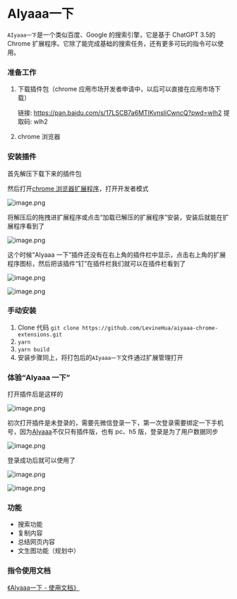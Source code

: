 # AIyaaa一下

`AIyaaa一下`是一个类似百度、Google 的搜索引擎，它是基于 ChatGPT  3.5的 Chrome 扩展程序。它除了能完成基础的搜索任务，还有更多可玩的指令可以使用。

### 准备工作

1. 下载插件包（chrome 应用市场开发者申请中，以后可以直接在应用市场下载）

   链接: https://pan.baidu.com/s/17LSCB7a6MTlKvnsliCwncQ?pwd=wlh2 提取码: wlh2

2. chrome 浏览器

### 安装插件

首先解压下载下来的插件包

然后打开[chrome 浏览器扩展程序](chrome://extensions/)，打开开发者模式

![image.png](https://p1-juejin.byteimg.com/tos-cn-i-k3u1fbpfcp/1b75e1cf0818433a8bd086128a6f42a9~tplv-k3u1fbpfcp-watermark.image?)

将解压后的拖拽进扩展程序或点击“加载已解压的扩展程序”安装，安装后就能在扩展程序看到了

![image.png](https://p3-juejin.byteimg.com/tos-cn-i-k3u1fbpfcp/aec5c0b946a14b9f90307b6447716b40~tplv-k3u1fbpfcp-watermark.image?)

这个时候“AIyaaa 一下”插件还没有在右上角的插件栏中显示，点击右上角的扩展程序图标，然后把该插件“钉”在插件栏我们就可以在插件栏看到了

![image.png](https://p1-juejin.byteimg.com/tos-cn-i-k3u1fbpfcp/fe6af1d79f4141e0a86ea0111bfb7d52~tplv-k3u1fbpfcp-watermark.image?)

![image.png](https://p3-juejin.byteimg.com/tos-cn-i-k3u1fbpfcp/b11c9beb11e044d98f8ef649aaf03a0e~tplv-k3u1fbpfcp-watermark.image?)

### 手动安装

1. Clone 代码 `git clone https://github.com/LevineHua/aiyaaa-chrome-extensions.git`
2. `yarn`
3. `yarn build`
4. 安装步骤同上，将打包后的`AIyaaa一下`文件通过扩展管理打开

### 体验“AIyaaa 一下”

打开插件后是这样的

![image.png](https://p9-juejin.byteimg.com/tos-cn-i-k3u1fbpfcp/e382ec62291c4ef48069d7dd7915d53a~tplv-k3u1fbpfcp-watermark.image?)

初次打开插件是未登录的，需要先微信登录一下，第一次登录需要绑定一下手机号，因为[AIyaaa](http://dwz.cblink.net/af5a067c496063d9)不仅只有插件版，也有 pc、h5 版，登录是为了用户数据同步

![image.png](https://p6-juejin.byteimg.com/tos-cn-i-k3u1fbpfcp/135f8fc381c84657a49c76033e9c7dfc~tplv-k3u1fbpfcp-watermark.image?)

登录成功后就可以使用了

![image.png](https://p9-juejin.byteimg.com/tos-cn-i-k3u1fbpfcp/8f728b0978e440409e9f57d1d874477d~tplv-k3u1fbpfcp-watermark.image?)

![image.png](https://p9-juejin.byteimg.com/tos-cn-i-k3u1fbpfcp/2d5fdc22d0ba4e23a0da52611c84ece5~tplv-k3u1fbpfcp-watermark.image?)

### 功能

* 搜索功能
* 复制内容
* 总结网页内容
* 文生图功能（规划中）

### 指令使用文档

[《AIyaaa一下 - 使用文档》](src/document/markdown/index.md)

